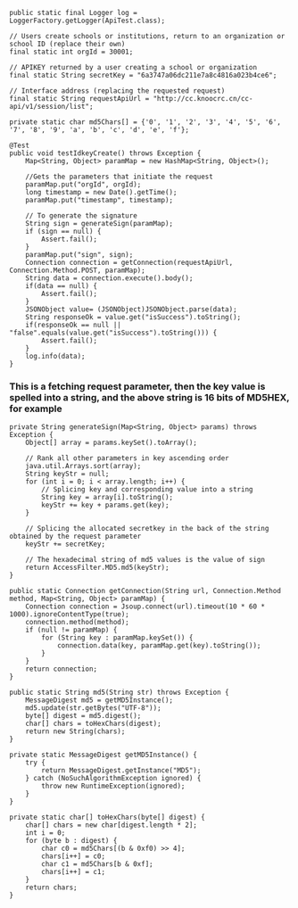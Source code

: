 
    public static final Logger log = LoggerFactory.getLogger(ApiTest.class);

    // Users create schools or institutions, return to an organization or school ID (replace their own)
    final static int orgId = 30001;

    // APIKEY returned by a user creating a school or organization
    final static String secretKey = "6a3747a06dc211e7a8c4816a023b4ce6";

    // Interface address (replacing the requested request)
    final static String requestApiUrl = "http://cc.knoocrc.cn/cc-api/v1/session/list";

    private static char md5Chars[] = {'0', '1', '2', '3', '4', '5', '6', '7', '8', '9', 'a', 'b', 'c', 'd', 'e', 'f'};

    @Test
    public void testIdkeyCreate() throws Exception {
        Map<String, Object> paramMap = new HashMap<String, Object>();

        //Gets the parameters that initiate the request
        paramMap.put("orgId", orgId);
        long timestamp = new Date().getTime();
        paramMap.put("timestamp", timestamp);

        // To generate the signature
        String sign = generateSign(paramMap);
        if (sign == null) {
            Assert.fail();
        }
        paramMap.put("sign", sign);
        Connection connection = getConnection(requestApiUrl, Connection.Method.POST, paramMap);
        String data = connection.execute().body();
        if(data == null) {
            Assert.fail();
        }
        JSONObject value= (JSONObject)JSONObject.parse(data);
        String responseOk = value.get("isSuccess").toString();
        if(responseOk == null || "false".equals(value.get("isSuccess").toString())) {
            Assert.fail();
        }
        log.info(data);
    }

### This is a fetching request parameter, then the key value is spelled into a string, and the above string is 16 bits of MD5HEX, for example

    private String generateSign(Map<String, Object> params) throws Exception {
        Object[] array = params.keySet().toArray();

        // Rank all other parameters in key ascending order
        java.util.Arrays.sort(array);
        String keyStr = null;
        for (int i = 0; i < array.length; i++) {
            // Splicing key and corresponding value into a string
            String key = array[i].toString();
            keyStr += key + params.get(key);
        }

        // Splicing the allocated secretkey in the back of the string obtained by the request parameter
        keyStr += secretKey;

        // The hexadecimal string of md5 values is the value of sign
        return AccessFilter.MD5.md5(keyStr);
    }

    public static Connection getConnection(String url, Connection.Method method, Map<String, Object> paramMap) {
        Connection connection = Jsoup.connect(url).timeout(10 * 60 * 1000).ignoreContentType(true);
        connection.method(method);
        if (null != paramMap) {
            for (String key : paramMap.keySet()) {
                connection.data(key, paramMap.get(key).toString());
            }
        }
        return connection;
    }

    public static String md5(String str) throws Exception {
        MessageDigest md5 = getMD5Instance();
        md5.update(str.getBytes("UTF-8"));
        byte[] digest = md5.digest();
        char[] chars = toHexChars(digest);
        return new String(chars);
    }

    private static MessageDigest getMD5Instance() {
        try {
            return MessageDigest.getInstance("MD5");
        } catch (NoSuchAlgorithmException ignored) {
            throw new RuntimeException(ignored);
        }
    }

    private static char[] toHexChars(byte[] digest) {
        char[] chars = new char[digest.length * 2];
        int i = 0;
        for (byte b : digest) {
            char c0 = md5Chars[(b & 0xf0) >> 4];
            chars[i++] = c0;
            char c1 = md5Chars[b & 0xf];
            chars[i++] = c1;
        }
        return chars;
    }